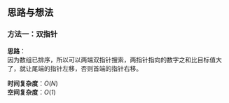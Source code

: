 ## 思路与想法
### 方法一：双指针
**思路**：  
因为数组已排序，所以可以两端双指针搜索，两指针指向的数字之和比目标值大了，就让尾端的指针左移，否则首端的指针右移。


**时间复杂度**：*O*(*N*)  
**空间复杂度**：*O*(*1*)
